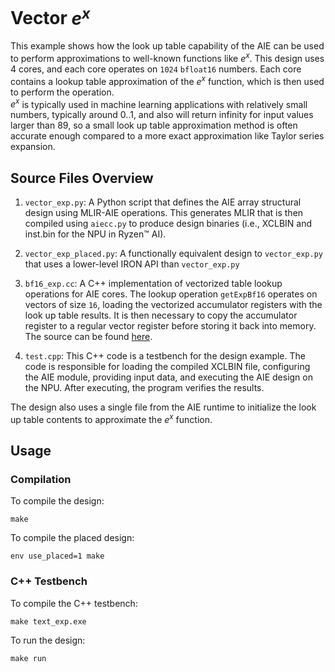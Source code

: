 <!---//===- README.md -----------------------------------------*- Markdown -*-===//
//
// This file is licensed under the Apache License v2.0 with LLVM Exceptions.
// See https://llvm.org/LICENSE.txt for license information.
// SPDX-License-Identifier: Apache-2.0 WITH LLVM-exception
//
// Copyright (C) 2024, Advanced Micro Devices, Inc.
// 
//===----------------------------------------------------------------------===//-->


# Vector $e^x$

This example shows how the look up table capability of the AIE can be used to perform approximations to well-known functions like $e^x$. 
This design uses 4 cores, and each core operates on `1024` `bfloat16` numbers.  Each core contains a lookup table approximation of the $e^x$ function, which is then used to perform the operation.  
$e^x$ is typically used in machine learning applications with relatively small numbers, typically around 0..1, and also will return infinity for input values larger than 89, so a small look up table approximation method is often accurate enough compared to a more exact approximation like Taylor series expansion.

## Source Files Overview

1. `vector_exp.py`: A Python script that defines the AIE array structural design using MLIR-AIE operations. This generates MLIR that is then compiled using `aiecc.py` to produce design binaries (i.e., XCLBIN and inst.bin for the NPU in Ryzen™ AI). 

1. `vector_exp_placed.py`: A functionally equivalent design to `vector_exp.py` that uses a lower-level IRON API than `vector_exp.py`

1. `bf16_exp.cc`: A C++ implementation of vectorized table lookup operations for AIE cores. The lookup operation `getExpBf16` operates on vectors of size `16`, loading the vectorized accumulator registers with the look up table results.  It is then necessary to copy the accumulator register to a regular vector register before storing it back into memory.  The source can be found [here](../../../aie_kernels/aie2/bf16_exp.cc).

1. `test.cpp`: This C++ code is a testbench for the design example. The code is responsible for loading the compiled XCLBIN file, configuring the AIE module, providing input data, and executing the AIE design on the NPU. After executing, the program verifies the results.

The design also uses a single file from the AIE runtime to initialize the look up table contents to approximate the $e^x$ function.


## Usage

### Compilation

To compile the design:
```shell
make
```

To compile the placed design:
```shell
env use_placed=1 make
```

### C++ Testbench

To compile the C++ testbench:
```shell
make text_exp.exe
```

To run the design:
```shell
make run
```

